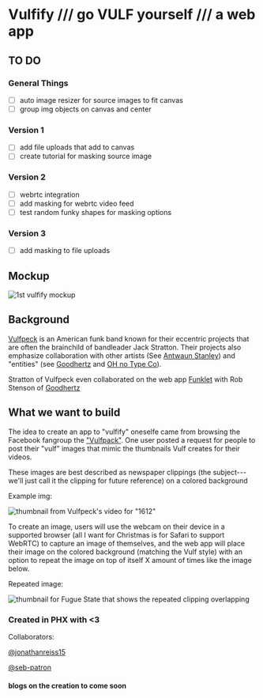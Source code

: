 # Vulfify /// go VULF yourself /// a web app

## TO DO

### General Things
- [ ] auto image resizer for source images to fit canvas
- [ ] group img objects on canvas and center

### Version 1
- [ ] add file uploads that add to canvas
- [ ] create tutorial for masking source image

### Version 2
- [ ] webrtc integration
- [ ] add masking for webrtc video feed
- [ ] test random funky shapes for masking options

### Version 3
- [ ] add masking to file uploads

## Mockup
![1st vulfify mockup](https://github.com/JonathanReiss15/Vulfify/blob/master/DOCS/img/vulfifymockup1.png?raw=true)

## Background
[Vulfpeck](http://vulfpeck.com) is an American funk band known for their eccentric projects that are often the brainchild of bandleader Jack Stratton.  Their projects also emphasize collaboration with other artists (See [Antwaun Stanley](https://www.youtube.com/watch?v=TiiWR6436Eg)) and "entities" (see [Goodhertz](https://goodhertz.co/vulf-comp) and [OH no Type Co](https://medium.com/@ohno/the-process-of-vulf-mono-e29b3971a014#.9vmpcsby1)).  

Stratton of Vulfpeck even collaborated on the web app [Funklet](http://funklet.com) with Rob Stenson of [Goodhertz](https://goodhertz.co)

## What we want to build
The idea to create an app to "vulfify" oneselfe came from browsing the Facebook fangroup the ["Vulfpack"](https://www.facebook.com/groups/1668975940044050/).  One user posted a request for people to post their "vulf" images that mimic the thumbnails Vulf creates for their videos.

These images are best described as newspaper clippings (the subject---we'll just call it the clipping for future reference) on a colored background

Example img:

![thumbnail from Vulfpeck's video for "1612"](https://raw.githubusercontent.com/JonathanReiss15/Vulfify/master/DOCS/img/1612.jpg)

To create an image, users will use the webcam on their device in a supported browser (all I want for Christmas is for Safari to support WebRTC) to capture an image of themselves, and the web app will place their image on the colored background (matching the Vulf style) with an option to repeat the image on top of itself X amount of times like the image below.

Repeated image:

![thumbnail for Fugue State that shows the repeated clipping overlapping](https://github.com/JonathanReiss15/Vulfify/blob/master/DOCS/img/repeatedexample.jpg?raw=true)

### Created in PHX with <3
Collaborators:

[@jonathanreiss15](http://www.jonnyreiss.com)

[@seb-patron](https://github.com/seb-patron)

#### blogs on the creation to come soon

